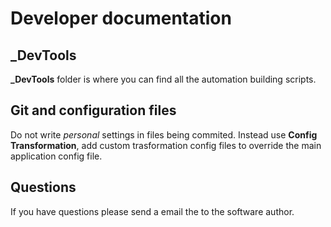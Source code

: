 Developer documentation
===

## _DevTools

**_DevTools** folder is where  you can find all the automation building scripts.

## Git and configuration files

Do not write *personal* settings in files being commited. Instead use **Config Transformation**, add custom trasformation config files to override the main application config file.

## Questions

If you have questions please send a email the to the software author.